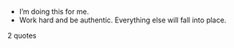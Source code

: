  - I’m doing this for me.
 - Work hard and be authentic. Everything else will fall into place.

2 quotes